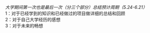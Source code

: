 <em>大学期间第一次也是最后一次（分三个部分）总结预计周期（5.24-6.21）</em></br>
1：对于已经学到的知识和已经做过的项目做详细的总结和回顾</br>
2：对于自己大学经历的感想</br>
3：对于未来的畅想</br>
